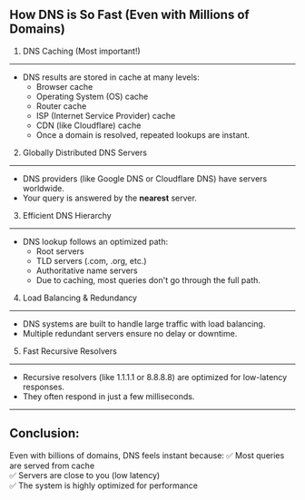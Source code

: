 How DNS is So Fast (Even with Millions of Domains)
--------------------------------------------

1. DNS Caching (Most important!)
--------------------------------------------
- DNS results are stored in cache at many levels:
  - Browser cache
  - Operating System (OS) cache
  - Router cache
  - ISP (Internet Service Provider) cache
  - CDN (like Cloudflare) cache
  - Once a domain is resolved, repeated lookups are instant.

2. Globally Distributed DNS Servers
--------------------------------------------
- DNS providers (like Google DNS or Cloudflare DNS) have servers worldwide.
- Your query is answered by the **nearest** server.

3. Efficient DNS Hierarchy
--------------------------------------------
- DNS lookup follows an optimized path:
  - Root servers
  - TLD servers (.com, .org, etc.)
  - Authoritative name servers
  - Due to caching, most queries don't go through the full path. 

4. Load Balancing & Redundancy
--------------------------------------------
- DNS systems are built to handle large traffic with load balancing.
- Multiple redundant servers ensure no delay or downtime.

5. Fast Recursive Resolvers
--------------------------------------------
- Recursive resolvers (like 1.1.1.1 or 8.8.8.8) are optimized for low-latency responses.
- They often respond in just a few milliseconds.

--------------------------------------------
Conclusion:
--------------------------------------------
Even with billions of domains, DNS feels instant because:
✅ Most queries are served from cache  
✅ Servers are close to you (low latency)  
✅ The system is highly optimized for performance
